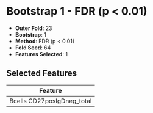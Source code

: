 # Bootstrap 1 - FDR (p < 0.01)

- **Outer Fold**: 23
- **Bootstrap**: 1
- **Method**: FDR (p < 0.01)
- **Fold Seed**: 64
- **Features Selected**: 1

## Selected Features

| Feature |
|---------|
| Bcells CD27posIgDneg_total |
